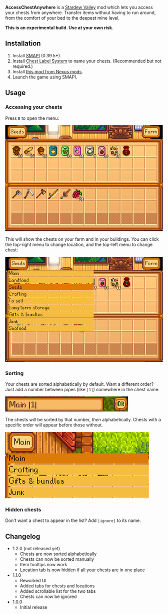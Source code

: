 **AccessChestAnywhere** is a [Stardew Valley](http://stardewvalley.net/) mod which lets you access
your chests from anywhere. Transfer items without having to run around, from the comfort of your bed
to the deepest mine level.

**This is an experimental build. Use at your own risk.**

## Installation
1. Install [SMAPI](https://github.com/ClxS/SMAPI) (0.39.5+).
2. Install [Chest Label System](http://www.nexusmods.com/stardewvalley/mods/242/) to name your chests. (Recommended but not required.)
3. Install [this mod from Nexus mods](http://www.nexusmods.com/stardewvalley/mods/257/).
3. Launch the game using SMAPI.

## Usage
### Accessing your chests
Press `B` to open the menu:

![](screenshots/menu.png)

This will show the chests on your farm and in your buildings.
You can click the top-right menu to change location, and the top-left menu to change chest:

![](screenshots/menu-chest-list.png)

### Sorting
Your chests are sorted alphabetically by default. Want a different order? Just add a number between pipes (like `|1|`) somewhere in the chest name:

![](screenshots/tags-order-name.png)

The chests will be sorted by that number, _then_ alphabetically. Chests with a specific order will appear before those without.

![](screenshots/tags-order-list.png)

### Hidden chests
Don't want a chest to appear in the list? Add `|ignore|` to its name.

## Changelog
* 1.2.0 (not released yet)
  * Chests are now sorted alphabetically
  * Chests can now be sorted manually
  * Item tooltips now work
  * Location tab is now hidden if all your chests are in one place
* 1.1.0
  * Reworked UI
  * Added tabs for chests and locations
  * Added scrollable list for the two tabs
  * Chests can now be ignored
* 1.0.0
  * Initial release